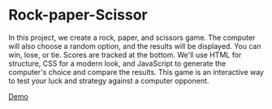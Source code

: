 # Rock-paper-Scissor
In this project, we create a rock, paper, and scissors game. The computer will also choose a random option, and the results will be displayed.
You can win, lose, or tie. Scores are tracked at the bottom. We'll use HTML for structure, CSS for a modern look, and JavaScript to generate the computer's choice and compare the results.
This game is an interactive way to test your luck and strategy against a computer opponent.

[Demo]()
